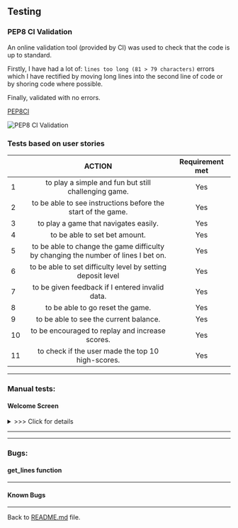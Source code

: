 ## __Testing__
### __PEP8 CI Validation__

An online validation tool (provided by CI) was used to check that the code is up to standard.

Firstly, I have had a lot of: ``lines too long (81 > 79 characters)`` errors which I have rectified by moving long lines into the second line of code or by shoring code where possible.

Finally, validated with no errors.

[PEP8CI](https://pep8ci.herokuapp.com/) 

![PEP8 CI Validation](assets/images/pep8.png)

### __Tests based on user stories__


|     |                                   ACTION                     | Requirement met |
| --- | :----------------------------------------------------------: | :-------------: |
| 1   | to play a simple and fun but still challenging game.         | Yes             |
| 2   | to be able to see instructions before the start of the game. | Yes             |
| 3   | to play a game that navigates easily.                        | Yes             |
| 4   | to be able to set bet amount.                                | Yes             |
| 5   | to be able to change the game difficulty by changing the number of lines I bet on.   | Yes             |
| 6   | to be able to set difficulty level by setting deposit level  | Yes             |
| 7   | to be given feedback if I entered invalid data.              | Yes             |
| 8   | to be able to go reset the game.                             | Yes             |
| 9   | to be able to see the current balance.                       | Yes             |
| 10  | to be encouraged to replay and increase scores.              | Yes             |
| 11  | to check if the user made the top 10 high-scores.            | Yes             |

***

### __Manual tests:__
#### __Welcome Screen__


<details><summary> >>> Click for details</summary>

- Welcome screen has loaded correctly and as intended.
- Verified that the user can submit the Player name and city.
- Input is verified and only letters are accepted.

![Player name validation](assets/images/error-player-name.png)
![Player city validation](assets/images/error-player-city.png)


</details>

---


***

### __Bugs:__
#### __get_lines function__


***

#### __Known Bugs__





***
Back to [README.md](README.md) file.